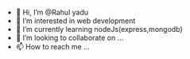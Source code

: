 - 👋 Hi, I’m @Rahul yadu
- 👀 I’m interested in web development
- 🌱 I’m currently learning nodeJs(express,mongodb)
- 💞️ I’m looking to collaborate on ...
- 📫 How to reach me ...

<!---
Rahul7yadu/Rahul7yadu is a ✨ special ✨ repository because its `README.md` (this file) appears on your GitHub profile.
You can click the Preview link to take a look at your changes.
--->
